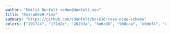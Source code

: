 ```yaml
---
author: "Emilia Dunfelt <edun@dunfelt.se>"
title: "Ros\u00e9 Pine"
summary: "https://github.com/edunfelt/base16-rose-pine-scheme"
colors: ["191724", "1f1d2e", "26233a", "6e6a86", "908caa", "e0def4", "e0def4", "524f67", "eb6f92", "f6c177", "ebbcba", "31748f", "9ccfd8", "c4a7e7", "f6c177", "524f67"]
---
```

